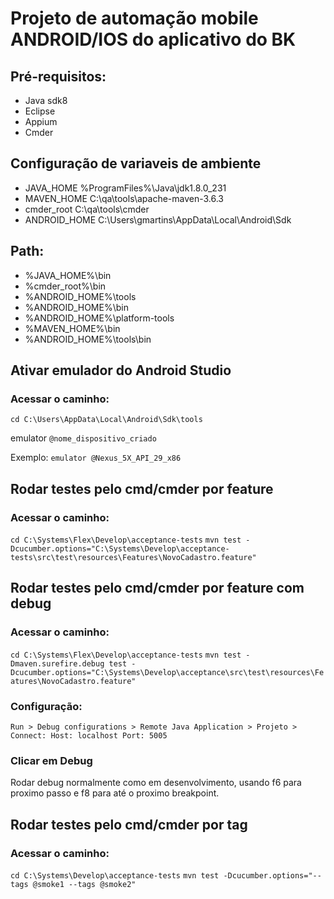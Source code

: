 # Projeto de automação mobile ANDROID/IOS do aplicativo do BK


## Pré-requisitos:
<ul>
<li>Java sdk8</li>
<li>Eclipse</li>
<li>Appium</li>
<li>Cmder</li>
</ul>


## Configuração de variaveis de ambiente
<ul>
<li>JAVA_HOME %ProgramFiles%\Java\jdk1.8.0_231</li>
<li>MAVEN_HOME C:\qa\tools\apache-maven-3.6.3</li>
<li>cmder_root C:\qa\tools\cmder</li>
<li>ANDROID_HOME C:\Users\gmartins\AppData\Local\Android\Sdk</li>
</ul>

## Path:
<ul>
<li>%JAVA_HOME%\bin</li>
<li>%cmder_root%\bin</li>
<li>%ANDROID_HOME%\tools</li>
<li>%ANDROID_HOME%\bin</li>
<li>%ANDROID_HOME%\platform-tools</li>
<li>%MAVEN_HOME%\bin</li>
<li>%ANDROID_HOME%\tools\bin</li>
</ul>

## Ativar emulador do Android Studio
### Acessar o caminho:
``` cd C:\Users\AppData\Local\Android\Sdk\tools ```

emulator ``` @nome_dispositivo_criado ``` 

Exemplo: ``` emulator @Nexus_5X_API_29_x86 ``` 

## Rodar testes pelo cmd/cmder por feature
### Acessar o caminho:
``` cd C:\Systems\Flex\Develop\acceptance-tests ```
``` mvn test -Dcucumber.options="C:\Systems\Develop\acceptance-tests\src\test\resources\Features\NovoCadastro.feature" ```

## Rodar testes pelo cmd/cmder por feature com debug
### Acessar o caminho:
``` cd C:\Systems\Flex\Develop\acceptance-tests ```
``` mvn test -Dmaven.surefire.debug test -Dcucumber.options="C:\Systems\Develop\acceptance\src\test\resources\Features\NovoCadastro.feature" ```

### Configuração:
``` Run > Debug configurations > Remote Java Application > Projeto > Connect: Host: localhost Port: 5005 ```
### Clicar em Debug
Rodar debug normalmente como em desenvolvimento, usando f6 para proximo passo e f8 para até o proximo breakpoint.


## Rodar testes pelo cmd/cmder por tag
### Acessar o caminho:
``` cd C:\Systems\Develop\acceptance-tests ```
``` mvn test -Dcucumber.options="--tags @smoke1 --tags @smoke2" ```

